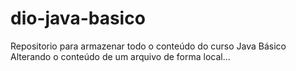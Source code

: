 # dio-java-basico
Repositorio para armazenar todo o conteúdo do curso Java Básico
Alterando o conteúdo de um arquivo de forma local...